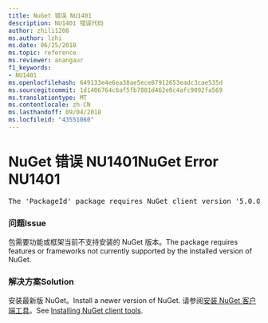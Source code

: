 ```yaml
---
title: NuGet 错误 NU1401
description: NU1401 错误代码
author: zhili1208
ms.author: lzhi
ms.date: 06/25/2018
ms.topic: reference
ms.reviewer: anangaur
f1_keywords:
- NU1401
ms.openlocfilehash: 649133e4e6ea38ae5ece87912653eadc3cae535d
ms.sourcegitcommit: 1d1406764c6af5fb7801d462e0c4afc9092fa569
ms.translationtype: MT
ms.contentlocale: zh-CN
ms.lasthandoff: 09/04/2018
ms.locfileid: "43551060"
---
```

# <a name="nuget-error-nu1401"></a><span data-ttu-id="626d4-103">NuGet 错误 NU1401</span><span class="sxs-lookup"><span data-stu-id="626d4-103">NuGet Error NU1401</span></span>

<pre>The 'PackageId' package requires NuGet client version '5.0.0' or above, but the current NuGet version is '4.3.0'.</pre>

### <a name="issue"></a><span data-ttu-id="626d4-104">问题</span><span class="sxs-lookup"><span data-stu-id="626d4-104">Issue</span></span>
<span data-ttu-id="626d4-105">包需要功能或框架当前不支持安装的 NuGet 版本。</span><span class="sxs-lookup"><span data-stu-id="626d4-105">The package requires features or frameworks not currently supported by the installed version of NuGet.</span></span>

### <a name="solution"></a><span data-ttu-id="626d4-106">解决方案</span><span class="sxs-lookup"><span data-stu-id="626d4-106">Solution</span></span>
<span data-ttu-id="626d4-107">安装最新版 NuGet。</span><span class="sxs-lookup"><span data-stu-id="626d4-107">Install a newer version of NuGet.</span></span> <span data-ttu-id="626d4-108">请参阅[安装 NuGet 客户端工具](../../install-nuget-client-tools.md)。</span><span class="sxs-lookup"><span data-stu-id="626d4-108">See [Installing NuGet client tools](../../install-nuget-client-tools.md).</span></span>